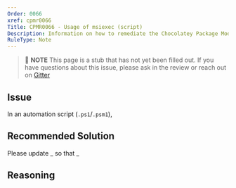 ```yaml
---
Order: 0066
xref: cpmr0066
Title: CPMR0066 - Usage of msiexec (script)
Description: Information on how to remediate the Chocolatey Package Moderation Rule 0066
RuleType: Note
---
```


> :memo: **NOTE** This page is a stub that has not yet been filled out. If you have questions about this issue, please ask in the review or reach out on [Gitter](https://gitter.im/chocolatey/chocolatey.org)

## Issue

In an automation script (`.ps1`/`.psm1`),

## Recommended Solution

Please update _ so that _

## Reasoning
